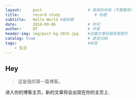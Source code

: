 ```yaml
---
layout:     post                    # 使用的布局（不需要改）
title:      record study               # 标题 
subtitle:   Hello World #副标题
date:       2018-09-06              # 时间
author:     OT                      # 作者
header-img: img/post-bg-2015.jpg    #这篇文章标题背景图片
catalog: true                       # 是否归档
tags:                               #标签
    - 生活
---
```


## Hey
>这是我的第一篇博客。

进入你的博客主页，新的文章将会出现在你的主页上.
